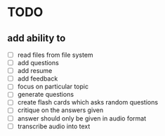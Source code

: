 # TODO

## add ability to

- [ ] read files from file system
- [ ] add questions
- [ ] add resume
- [ ] add feedback
- [ ] focus on particular topic
- [ ] generate questions
- [ ] create flash cards which asks random questions
- [ ] critique on the answers given
- [ ] answer should only be given in audio format
- [ ] transcribe audio into text
